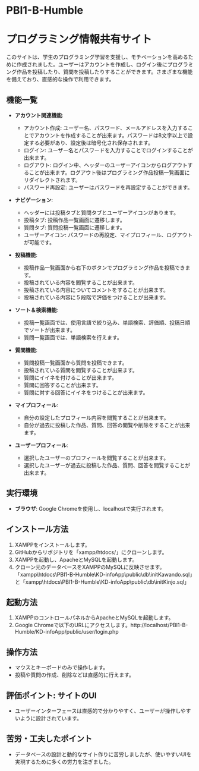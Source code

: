 # PBI1-B-Humble
# プログラミング情報共有サイト

このサイトは、学生のプログラミング学習を支援し、モチベーションを高めるために作成されました。ユーザーはアカウントを作成し、ログイン後にプログラミング作品を投稿したり、質問を投稿したりすることができます。さまざまな機能を備えており、直感的な操作で利用できます。

## 機能一覧

- **アカウント関連機能**:
  - アカウント作成: ユーザー名、パスワード、メールアドレスを入力することでアカウントを作成することが出来ます。パスワードは8文字以上で設定する必要があり、設定後は暗号化され保存されます。
  - ログイン: ユーザー名とパスワードを入力することでログインすることが出来ます。
  - ログアウト: ログイン中、ヘッダーのユーザーアイコンからログアウトすることが出来ます。ログアウト後はプログラミング作品投稿一覧画面にリダイレクトされます。
  - パスワード再設定: ユーザーはパスワードを再設定することができます。

- **ナビゲーション**:
  - ヘッダーには投稿タブと質問タブとユーザーアイコンがあります。
  - 投稿タブ: 投稿作品一覧画面に遷移します。
  - 質問タブ: 質問投稿一覧画面に遷移します。
  - ユーザーアイコン: パスワードの再設定、マイプロフィール、ログアウトが可能です。

- **投稿機能**:
  - 投稿作品一覧画面から右下のボタンでプログラミング作品を投稿できます。
  - 投稿されている内容を閲覧することが出来ます。
  - 投稿されている内容についてコメントをすることが出来ます。
  - 投稿されている内容に５段階で評価をつけることが出来ます。

- **ソート＆検索機能**:
  - 投稿一覧画面では、使用言語で絞り込み、単語検索、評価順、投稿日順でソートが出来ます。
  - 質問一覧画面では、単語検索を行えます。

- **質問機能**:
  - 質問投稿一覧画面から質問を投稿できます。
  - 投稿されている質問を閲覧することが出来ます。
  - 質問にイイネを付けることが出来ます。
  - 質問に回答することが出来ます。
  - 質問に対する回答にイイネをつけることが出来ます。

- **マイプロフィール**:
  - 自分の設定したプロフィール内容を閲覧することが出来ます。
  - 自分が過去に投稿した作品、質問、回答の閲覧や削除をすることが出来ます。

- **ユーザープロフィール**:
  - 選択したユーザーのプロフィールを閲覧することが出来ます。
  - 選択したユーザーが過去に投稿した作品、質問、回答を閲覧することが出来ます。

## 実行環境

- **ブラウザ**: Google Chromeを使用し、localhostで実行されます。

## インストール方法

1. XAMPPをインストールします。
2. GitHubからリポジトリを「xampp/htdocs/」にクローンします。
3. XAMPPを起動し、ApacheとMySQLを起動します。
4. クローン元のデータベースをXAMPPのMySQLに反映させます。「xampp\htdocs\PBI1-B-Humble\KD-infoApp\public\db\initKawando.sql」と「xampp\htdocs\PBI1-B-Humble\KD-infoApp\public\db\initKinjo.sql」

## 起動方法

1. XAMPPのコントロールパネルからApacheとMySQLを起動します。
2. Google Chromeで以下のURLにアクセスします。http://localhost/PBI1-B-Humble/KD-infoApp/public/user/login.php

## 操作方法

- マウスとキーボードのみで操作します。
- 投稿や質問の作成、削除などは直感的に行えます。

## 評価ポイント: サイトのUI

- ユーザーインターフェースは直感的で分かりやすく、ユーザーが操作しやすいように設計されています。

## 苦労・工夫したポイント

- データベースの設計と動的なサイト作りに苦労しましたが、使いやすいUIを実現するために多くの労力を注ぎました。


